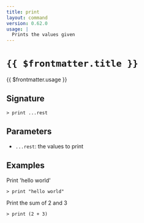 ```yaml
---
title: print
layout: command
version: 0.62.0
usage: |
  Prints the values given
---
```


# `{{ $frontmatter.title }}`

<div style='white-space: pre-wrap;'>{{ $frontmatter.usage }}</div>

## Signature

```> print ...rest```

## Parameters

 -  `...rest`: the values to print

## Examples

Print 'hello world'
```shell
> print "hello world"
```

Print the sum of 2 and 3
```shell
> print (2 + 3)
```
